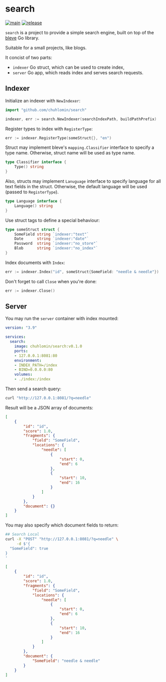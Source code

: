 # search

[![main](https://github.com/chuhlomin/search/actions/workflows/main.yml/badge.svg)](https://github.com/chuhlomin/search/actions/workflows/main.yml)
[![release](https://github.com/chuhlomin/search/actions/workflows/release.yml/badge.svg)](https://github.com/chuhlomin/search/actions/workflows/release.yml)

`search` is a project to provide a simple search engine,
built on top of the [bleve](https://github.com/blevesearch/bleve) Go library.

Suitable for a small projects, like blogs.

It concist of two parts:

* `indexer` Go struct, which can be used to create index,
* `server` Go app, which reads index and serves search requests.

## Indexer

Initialize an indexer with `NewIndexer`:

```go
import "github.com/chuhlomin/search"

indexer, err := search.NewIndexer(searchIndexPath, buildPathPrefix)
```

Register types to index with `RegisterType`:

```go
err := indexer.RegisterType(someStruct{}, "en")
```

Struct may implement bleve's `mapping.Classifier` interface to specify a type name.
Otherwise, struct name will be used as type name.

```go
type Classifier interface {
	Type() string
}
```

Also, structs may implement `Lanuguage` interface to specify language
for all text fields in the struct.
Otherwise, the default language will be used (passed to `RegisterType`).

```go
type Language interface {
	Language() string
}
```

Use struct tags to define a special behaviour:

```go
type someStruct struct {
	SomeField string `indexer:"text"`
	Date      string `indexer:"date"`
	Password  string `indexer:"no_store"`
	Blob      string `indexer:"no_index"`
}
```

Index documents with `Index`:

```go
err := indexer.Index("id", someStruct{SomeField: "needle & needle"})
```

Don't forget to call `Close` when you're done:

```go
err := indexer.Close()
```

## Server

You may run the `server` container with index mounted:

```yml
version: "3.9"

services:
  search:
    image: chuhlomin/search:v0.1.0
    ports:
    - 127.0.0.1:8081:80
    environment:
    - INDEX_PATH=/index
    - BIND=0.0.0.0:80
    volumes:
    - ./index:/index
```

Then send a search query:

```bash
curl "http://127.0.0.1:8081/?q=needle"
```

Result will be a JSON array of documents:

```json
[
    {
        "id": "id",
        "score": 1.0,
        "fragments": {
            "field": "SomeField",
            "locations": {
                "needle": [
                    {
                        "start": 0,
                        "end": 6
                    },
                    {
                        "start": 10,
                        "end": 16
                    }
                ]
            }
        },
        "document": {}
    }
]
```

You may also specify which document fields to return:

```bash
## Search Local
curl -X "POST" "http://127.0.0.1:8081/?q=needle" \
     -d $'{
  "SomeField": true
}
'
```

```json
[
    {
        "id": "id",
        "score": 1.0,
        "fragments": {
            "field": "SomeField",
            "locations": {
                "needle": [
                    {
                        "start": 0,
                        "end": 6
                    },
                    {
                        "start": 10,
                        "end": 16
                    }
                ]
            }
        },
        "document": {
            "SomeField": "needle & needle"
        }
    }
]
```
